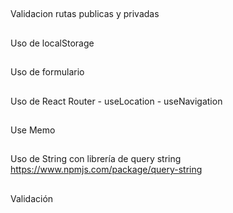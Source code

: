 ## 
Validacion rutas publicas y privadas 
##
Uso de localStorage
##
Uso de formulario
##
Uso de React Router - useLocation - useNavigation
##
Use Memo
##
Uso de String con librería de query string https://www.npmjs.com/package/query-string
##
Validación